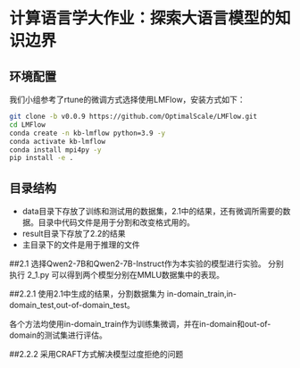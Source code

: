 # 计算语言学大作业：探索大语言模型的知识边界

## 环境配置
我们小组参考了rtune的微调方式选择使用LMFlow，安装方式如下：
```sh
git clone -b v0.0.9 https://github.com/OptimalScale/LMFlow.git
cd LMFlow
conda create -n kb-lmflow python=3.9 -y
conda activate kb-lmflow
conda install mpi4py -y
pip install -e .
```
## 目录结构
* data目录下存放了训练和测试用的数据集，2.1中的结果，还有微调所需要的数据。目录中代码文件是用于分割和改变格式用的。
* result目录下存放了2.2的结果
* 主目录下的文件是用于推理的文件

##2.1
选择Qwen2-7B和Qwen2-7B-Instruct作为本实验的模型进行实验。
分别执行 2_1.py 可以得到两个模型分别在MMLU数据集中的表现。

##2.2.1
使用2.1中生成的结果，分割数据集为 in-domain_train,in-domain_test,out-of-domain_test。

各个方法均使用in-domain_train作为训练集微调，并在in-domain和out-of-domain的测试集进行评估。

##2.2.2
采用CRAFT方式解决模型过度拒绝的问题
